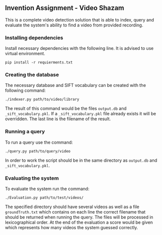 ## Invention Assignment - Video Shazam
This is a complete video detection solution that is able to index, query and evaluate the system's ability to find a video from provided recording.

### Installing dependencies
Install necessary dependencies with the following line. It is advised to use virtual environment.
```
pip install -r requierments.txt
```

### Creating the database
The necessary database and SIFT vocabulary can be created with the following command:
```
./indexer.py path/to/video/library
```
The result of this command would be the files `output.db` and `_sift_vocabulary.pkl`.
If a `_sift_vocabulary.pkl` file already exists it will be overridden. The last line is the filename of the result.

### Running a query
To run a query use the command:
```
./query.py path/to/query/video
```
In order to work the script should be in the same directory as `output.db` and `_sift_vocabulary.pkl`.

### Evaluating the system
To evaluate the system run the command:
```
./Evaluation.py path/to/test/videos/
```
The specified directory should have several videos as well as a file `groundTruth.txt` which contains on each line the correct filename that should be returned when running the query.
The files will be processed in lexicographical order.
At the end of the evaluation a score would be given which represents how many videos the system guessed correctly.


